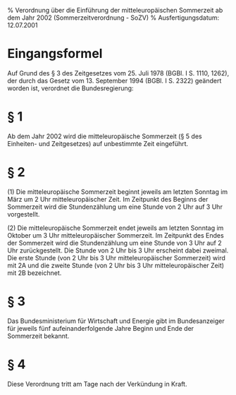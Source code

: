 % Verordnung über die Einführung der mitteleuropäischen Sommerzeit ab dem Jahr 2002  (Sommerzeitverordnung - SoZV)
% Ausfertigungsdatum: 12.07.2001
 
# Eingangsformel

Auf Grund des § 3 des Zeitgesetzes vom 25. Juli 1978 (BGBl. I S. 1110, 1262), der durch das Gesetz vom 13. September 1994 (BGBl. I S. 2322) geändert worden ist, verordnet die Bundesregierung:

# § 1

Ab dem Jahr 2002 wird die mitteleuropäische Sommerzeit (§ 5 des Einheiten- und Zeitgesetzes) auf unbestimmte Zeit eingeführt.

# § 2

(1) Die mitteleuropäische Sommerzeit beginnt jeweils am letzten Sonntag im März um 2 Uhr mitteleuropäischer Zeit. Im Zeitpunkt des Beginns der Sommerzeit wird die Stundenzählung um eine Stunde von 2 Uhr auf 3 Uhr vorgestellt.

(2) Die mitteleuropäische Sommerzeit endet jeweils am letzten Sonntag im Oktober um 3 Uhr mitteleuropäischer Sommerzeit. Im Zeitpunkt des Endes der Sommerzeit wird die Stundenzählung um eine Stunde von 3 Uhr auf 2 Uhr zurückgestellt. Die Stunde von 2 Uhr bis 3 Uhr erscheint dabei zweimal. Die erste Stunde (von 2 Uhr bis 3 Uhr mitteleuropäischer Sommerzeit) wird mit 2A und die zweite Stunde (von 2 Uhr bis 3 Uhr mitteleuropäischer Zeit) mit 2B bezeichnet.

# § 3

Das Bundesministerium für Wirtschaft und Energie gibt im Bundesanzeiger für jeweils fünf aufeinanderfolgende Jahre Beginn und Ende der Sommerzeit bekannt.

# § 4

Diese Verordnung tritt am Tage nach der Verkündung in Kraft.
